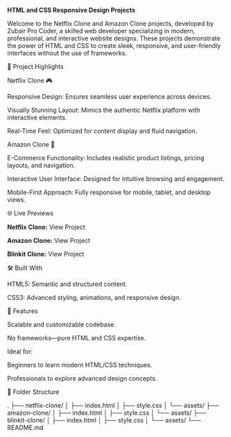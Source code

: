 **HTML and CSS Responsive Design Projects**

Welcome to the Netflix Clone and Amazon Clone projects, developed by Zubair Pro Coder, a skilled web developer specializing in modern, professional, and interactive website designs. These projects demonstrate the power of HTML and CSS to create sleek, responsive, and user-friendly interfaces without the use of frameworks.

🚀 Project Highlights

Netflix Clone 🎮

Responsive Design: Ensures seamless user experience across devices.

Visually Stunning Layout: Mimics the authentic Netflix platform with interactive elements.

Real-Time Feel: Optimized for content display and fluid navigation.

Amazon Clone 🛒

E-Commerce Functionality: Includes realistic product listings, pricing layouts, and navigation.

Interactive User Interface: Designed for intuitive browsing and engagement.

Mobile-First Approach: Fully responsive for mobile, tablet, and desktop views.

🌐 Live Previews

**Netflix Clone:** View Project

**Amazon Clone:** View Project

**Blinkit Clone:** View Project

🛠️ Built With

HTML5: Semantic and structured content.

CSS3: Advanced styling, animations, and responsive design.

🎯 Features

Scalable and customizable codebase.

No frameworks—pure HTML and CSS expertise.

Ideal for:

Beginners to learn modern HTML/CSS techniques.

Professionals to explore advanced design concepts.

📂 Folder Structure

.
├── netflix-clone/
│   ├── index.html
│   ├── style.css
│   └── assets/
├── amazon-clone/
│   ├── index.html
│   ├── style.css
│   └── assets/
├── blinkit-clone/
│   ├── index.html
│   ├── style.css
│   └── assets/
└── README.md

